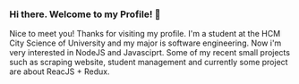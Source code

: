 ### Hi there. Welcome to my Profile! 👋

<!--
**PLHB1712289/PLHB1712289** is a ✨ _special_ ✨ repository because its `README.md` (this file) appears on your GitHub profile.

Here are some ideas to get you started:

- 🔭 I’m currently working on ...
- 🌱 I’m currently learning ...
- 👯 I’m looking to collaborate on ...
- 🤔 I’m looking for help with ...
- 💬 Ask me about ...
- 📫 How to reach me: ...
- 😄 Pronouns: ...
- ⚡ Fun fact: ...
-->

Nice to meet you! Thanks for visiting my profile.
I'm a student at the HCM City Science of University and my major is software engineering.
Now i'm very interested in NodeJS and Javasciprt. Some of my recent small projects such as scraping website, student management and currently some project are about ReacJS + Redux.
